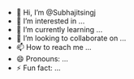 - 👋 Hi, I’m @Subhajitsingj
- 👀 I’m interested in ...
- 🌱 I’m currently learning ...
- 💞️ I’m looking to collaborate on ...
- 📫 How to reach me ...
- 😄 Pronouns: ...
- ⚡ Fun fact: ...

<!---
Subhajitsingj/Subhajitsingj is a ✨ special ✨ repository because its `README.md` (this file) appears on your GitHub profile.
You can click the Preview link to take a look at your changes.
--->
